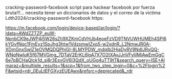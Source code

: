  cracking-password-facebook
script para hackear facebook por fuerza bruta!!!... necesita tener un diccionarios de datos y el correo de la victima
Ldth2024/cracking-password-facebook https:

https://m.facebook.com/login/device-based/ar/login/?ldata=AWdZZTZP_euW-NpnbCK9eJWP4i5W26sZtj9XZKmCdVHJb4eoeFzVD9TNVUWHUMEh4SPl6kYGvfNqc1FmEyz1SpJhg3htw1VdzsmwIZxq5-w2xdnR_L2NmwJR0A-XDmGnxSwlZ1eOVMQDQPhjGI-8LMYPDW_mdqIb2HjaDyRV9NdIJRvQQ-WNqNwluK5f67MVGmg_7DTaV2ErKL6loA7X7O2tXAvJJnVFyljlMiAwEmGgC6e7pBCHaQIck1d_sj8r3EsvGV6l3QdX_oUGg4uTT9tT&search_query=ISE+Almaraz+&multiple_results=1&scp=1&from_two_step_login=0&c=%2Flogin%2F&wtsid=rdr_0EuLtEFGXyzEUEAwx&refsrc=deprecated&_rdr
